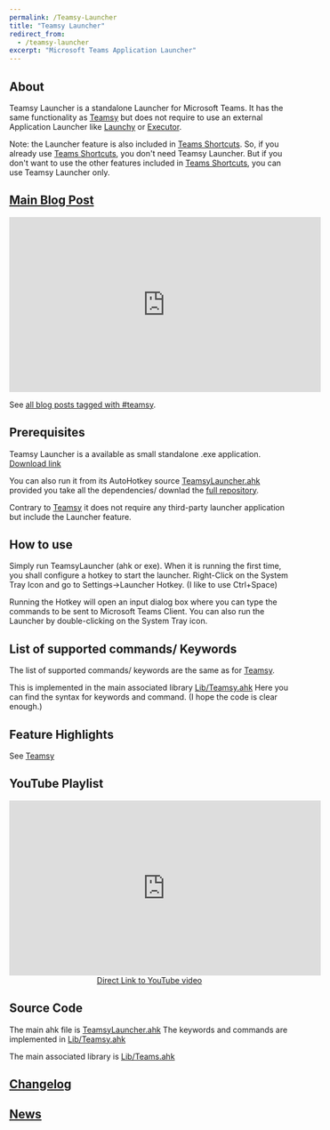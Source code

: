 ```yaml
---
permalink: /Teamsy-Launcher
title: "Teamsy Launcher"
redirect_from:
  - /teamsy-launcher
excerpt: "Microsoft Teams Application Launcher"
---
```


## About

Teamsy Launcher is a standalone Launcher for Microsoft Teams.
It has the same functionality as [Teamsy](Teamsy) but does not require to use an external Application Launcher like [Launchy](http://launchy.net/) or [Executor](http://executor.dk/).

Note: the Launcher feature is also included in [Teams Shortcuts](Teams-Shortcuts). So, if you already use [Teams Shortcuts](Teams-Shortcuts), you don't need Teamsy Launcher.
But if you don't want to use the other features included in [Teams Shortcuts](Teams-Shortcuts), you can use Teamsy Launcher only.


## [Main Blog Post](https://tdalon.blogspot.com/2020/07/teamsy.html)

<p style="text-align: center;"><iframe width="560" height="315" src="https://www.youtube.com/embed/zLFWKFfLHnU" frameborder="0" allow="accelerometer; autoplay; encrypted-media; gyroscope; picture-in-picture" allowfullscreen></iframe></p>

See [all blog posts tagged with #teamsy](https://tdalon.blogspot.com/search/label/teamsy).

## Prerequisites

Teamsy Launcher is a available as small standalone .exe application. [Download link](https://github.com/tdalon/ahk/raw/main/PowerTools/TeamsyLauncher.exe)

You can also run it from its AutoHotkey source [TeamsyLauncher.ahk](https://github.com/tdalon/ahk/blob/main/TeamsyLauncher.ahk) provided you take all the dependencies/ downlad the [full repository](https://github.com/tdalon/ahk).

Contrary to [Teamsy](Teamsy) it does not require any third-party launcher application but include the Launcher feature.

## How to use

Simply run TeamsyLauncher (ahk or exe).
When it is running the first time, you shall configure a hotkey to start the launcher.
Right-Click on the System Tray Icon and go to Settings->Launcher Hotkey.
(I like to use Ctrl+Space)

Running the Hotkey will open an input dialog box where you can type the commands to be sent to Microsoft Teams Client.
You can also run the Launcher by double-clicking on the System Tray icon.

## List of supported commands/ Keywords

The list of supported commands/ keywords are the same as for [Teamsy](Teamsy).

This is implemented in the main associated library [Lib/Teamsy.ahk](https://github.com/tdalon/ahk/blob/main/Lib/Teamsy.ahk)
Here you can find the syntax for keywords and command. (I hope the code is clear enough.)
<script src="http://gist-it.appspot.com/https://github.com/tdalon/ahk/raw/main/Lib/Teamsy.ahk"></script>

## Feature Highlights

See [Teamsy](Teamsy)

## YouTube Playlist

<div align="center"><iframe width="560" height="315" src="https://www.youtube.com/embed/zLFWKFfLHnU" frameborder="0" allow="accelerometer; autoplay; encrypted-media; gyroscope; picture-in-picture" allowfullscreen></iframe><br><a href="https://www.youtube.com/watch?v=zLFWKFfLHnU">Direct Link to YouTube video</a></div>

## Source Code

The main ahk file is [TeamsyLauncher.ahk](https://github.com/tdalon/ahk/blob/main/TeamsyLauncher.ahk)
The keywords and commands are implemented in [Lib/Teamsy.ahk](https://github.com/tdalon/ahk/blob/main/Lib/Teamsy.ahk)

The main associated library is [Lib/Teams.ahk](https://github.com/tdalon/ahk/blob/main/Lib/Teams.ahk)

## [Changelog](Teamsy-Changelog)

## [News](https://twitter.com/search?q=%23Teamsy%20%23MicrosoftTeams)
